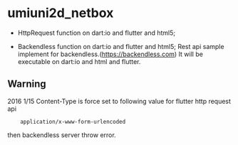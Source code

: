# umiuni2d_netbox

*  HttpRequest function on dart:io and flutter and html5;

* Backendless function on dart:io and flutter and html5;
  Rest api sample implement for backendless.(https://backendless.com)
  It will be executable on dart:io and html and flutter.


## Warning
2016 1/15
  Content-Type is force set to following value for flutter http request api

```
    application/x-www-form-urlencoded
```

  then backendless server throw error.
